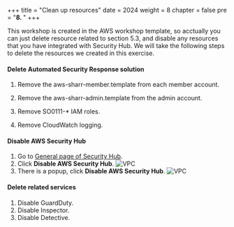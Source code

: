 +++
title = "Clean up resources"
date = 2024
weight = 8
chapter = false
pre = "<b>8. </b>"
+++

This workshop is created in the AWS workshop template, so acctually you can just delete resource related to section 5.3, and disable any resources that you have integrated with Security Hub. We will take the following steps to delete the resources we created in this exercise.

#### Delete Automated Security Response solution 

1. Remove the aws-sharr-member.template from each member account.

2. Remove the aws-sharr-admin.template from the admin account.
3. Remove SO0111-* IAM roles.
4. Remove CloudWatch logging.

#### Disable AWS Security Hub
1. Go to [General page of Security Hub](https://us-east-1.console.aws.amazon.com/securityhub/home?region=us-east-1#/settings/general).
2. Click **Disable AWS Security Hub**. 
![VPC](/images/8/sh1.png)
3. There is a popup, click **Disable AWS Security Hub**. 
![VPC](/images/8/sh2.png)



#### Delete related services
1. Disable GuardDuty.
2. Disable Inspector.
3. Disable Detective.


